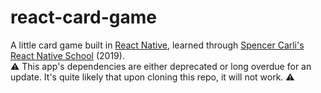 # react-card-game
A little card game built in [React Native](https://reactnative.dev/), learned through [Spencer Carli's React Native School](learn.reactnativeschool.com) (2019).  
⚠️ This app's dependencies are either deprecated or long overdue for an update. It's quite likely that upon cloning this repo, it will not work. ⚠️
